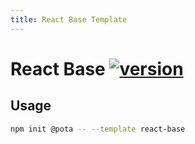```yaml
---
title: React Base Template
---
```


# React Base [![version](https://img.shields.io/npm/v/@pota/react-base-template.svg?label=%20)](https://npmjs.org/package/@pota/react-base-template)

## Usage

```bash
npm init @pota -- --template react-base
```
